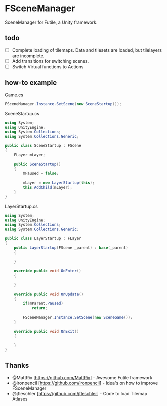FSceneManager
=============

SceneManager for Futile, a Unity framework.

todo
-------------

- [ ] Complete loading of tilemaps. Data and tilesets are loaded, but tilelayers are incomplete.
- [ ] Add transitions for switching scenes.
- [ ] Switch Virtual functions to Actions

how-to example
-------------

Game.cs
```csharp
FSceneManager.Instance.SetScene(new SceneStartup());
```

SceneStartup.cs
```csharp
using System;
using UnityEngine;
using System.Collections;
using System.Collections.Generic;

public class SceneStartup : FScene
{
	FLayer mLayer;
	
	public SceneStartup()
	{
		mPaused = false;
		
		mLayer = new LayerStartup(this);
		this.AddChild(mLayer);
	}
}
```

LayerStartup.cs
```csharp
using System;
using UnityEngine;
using System.Collections;
using System.Collections.Generic;

public class LayerStartup : FLayer
{
	public LayerStartup(FScene _parent) : base(_parent)
	{
		
	}
	
	override public void OnEnter()
	{
		
	}
    
	override public void OnUpdate()
	{
		if(mParent.Paused)
			return;
		
		FSceneManager.Instance.SetScene(new SceneGame());
	}
	
	override public void OnExit()
	{
		
	}
}
```


Thanks
-------------

- @MattRix [https://github.com/MattRix] - Awesome Futile framework
- @ironpencil [https://github.com/ironpencil] - Idea's on how to improve FSceneManager
- @jfleschler [https://github.com/jfleschler] - Code to load Tilemap Atlases
